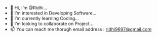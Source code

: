 - 👋 Hi, I’m @Ridhi...
- 👀 I’m interested in Developing Software...
- 🌱 I’m currently learning Coding...
- 💞️ I’m looking to collaborate on Project...
- 📫 You can reach me thorugh email address : ridhi9697@gmail.com

<!---
Ridhi1316/Ridhi1316 is a ✨ special ✨ repository because its `README.md` (this file) appears on your GitHub profile.
You can click the Preview link to take a look at your changes.
--->
